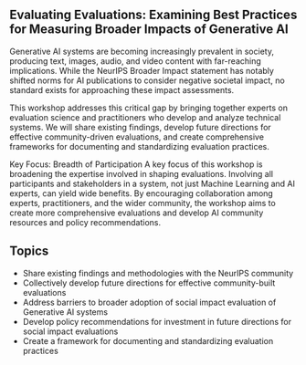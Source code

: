 ## Evaluating Evaluations: Examining Best Practices for Measuring Broader Impacts of Generative AI

Generative AI systems are becoming increasingly prevalent in society, producing text, images, audio, and video content with far-reaching implications. While the NeurIPS Broader Impact statement has notably shifted norms for AI publications to consider negative societal impact, no standard exists for approaching these impact assessments.

This workshop addresses this critical gap by bringing together experts on evaluation science and practitioners who develop and analyze technical systems. We will share existing findings, develop future directions for effective community-driven evaluations, and create comprehensive frameworks for documenting and standardizing evaluation practices.

Key Focus: Breadth of Participation
A key focus of this workshop is broadening the expertise involved in shaping evaluations. Involving all participants and stakeholders in a system, not just Machine Learning and AI experts, can yield wide benefits. By encouraging collaboration among experts, practitioners, and the wider community, the workshop aims to create more comprehensive evaluations and develop AI community resources and policy recommendations.



## Topics

- Share existing findings and methodologies with the NeurIPS community
- Collectively develop future directions for effective community-built evaluations
- Address barriers to broader adoption of social impact evaluation of Generative AI systems
- Develop policy recommendations for investment in future directions for social impact evaluations
- Create a framework for documenting and standardizing evaluation practices
